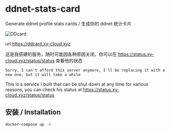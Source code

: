 # ddnet-stats-card
Generate ddnet profile stats cards / 生成你的 ddnet 统计卡片

![DDcard](https://ddcard.xy-cloud.xyz/svg?username=xy_cloud&team=TeeFun&skin=https://ddnet.org/skins/skin/community/AmethystCat.png)

url:https://ddcard.xy-cloud.xyz

这是我搭建的服务，随时可能因各种原因关闭，你可以在 https://status.xy-cloud.xyz/status/status 查看他的状态

`Sorry, I can't afford this server anymore, I'll be replacing it with a new one, but it will take a while`

This is a service I built that can be shut down at any time for various reasons, you can check his status at https://status.xy-cloud.xyz/status/status



## 安装 / Installation



```bash
docker-compose up -d
```
